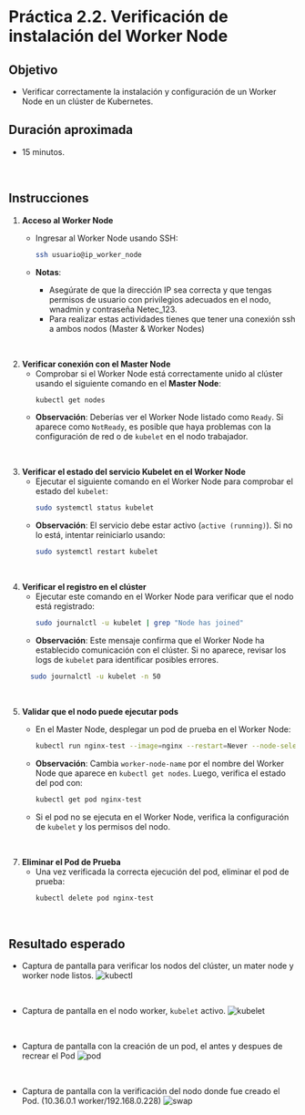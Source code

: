 # Práctica 2.2. Verificación de instalación del Worker Node  

## Objetivo
- Verificar correctamente la instalación y configuración de un Worker Node en un clúster de Kubernetes.

## Duración aproximada
- 15 minutos.

<br/>

## Instrucciones

1. **Acceso al Worker Node**
   - Ingresar al Worker Node usando SSH:
     ```bash
     ssh usuario@ip_worker_node
     ```
   - **Notas**: 

        - Asegúrate de que la dirección IP sea correcta y que tengas permisos de usuario con privilegios adecuados en el nodo, wnadmin y contraseña Netec_123.
        - Para realizar estas actividades tienes que tener una conexión ssh a ambos nodos (Master & Worker Nodes)

<br/>

2. **Verificar conexión con el Master Node**
   - Comprobar si el Worker Node está correctamente unido al clúster usando el siguiente comando en el **Master Node**:
     ```bash
     kubectl get nodes
     ```
   - **Observación**: Deberías ver el Worker Node listado como `Ready`. Si aparece como `NotReady`, es posible que haya problemas con la configuración de red o de `kubelet` en el nodo trabajador.

<br/>

3. **Verificar el estado del servicio Kubelet en el Worker Node**
   - Ejecutar el siguiente comando en el Worker Node para comprobar el estado del `kubelet`:
     ```bash
     sudo systemctl status kubelet
     ```
   - **Observación**: El servicio debe estar activo (`active (running)`). Si no lo está, intentar reiniciarlo usando:
     ```bash
     sudo systemctl restart kubelet
     ```
<br/>

4. **Verificar el registro en el clúster**
   - Ejecutar este comando en el Worker Node para verificar que el nodo está registrado:
     ```bash
     sudo journalctl -u kubelet | grep "Node has joined"
     ```
   - **Observación**: Este mensaje confirma que el Worker Node ha establecido comunicación con el clúster. Si no aparece, revisar los logs de `kubelet` para identificar posibles errores.
   ```bash
     sudo journalctl -u kubelet -n 50
     ```

<br/>

5. **Validar que el nodo puede ejecutar pods**
   - En el Master Node, desplegar un pod de prueba en el Worker Node:
     ```bash
     kubectl run nginx-test --image=nginx --restart=Never --node-selector="kubernetes.io/hostname=<worker-node-name>"
     ```
   - **Observación**: Cambia `worker-node-name` por el nombre del Worker Node que aparece en `kubectl get nodes`. Luego, verifica el estado del pod con:

     ```bash
     kubectl get pod nginx-test
     ```
   - Si el pod no se ejecuta en el Worker Node, verifica la configuración de `kubelet` y los permisos del nodo.

<br/>

7. **Eliminar el Pod de Prueba**
   - Una vez verificada la correcta ejecución del pod, eliminar el pod de prueba:
     ```bash
     kubectl delete pod nginx-test
     ```


<br/>


## Resultado esperado

- Captura de pantalla para verificar los nodos del clúster, un mater node y worker node listos.
![kubectl](../images/u2_2_1.png)

<br/>

- Captura de pantalla en el nodo worker, `kubelet` activo.
![kubelet](../images/u2_2_2.png)

<br/>

- Captura de pantalla con la creación de un pod, el antes y despues de recrear el Pod
![pod](../images/u2_2_3.png)

<br/>

- Captura de pantalla con la verificación del nodo donde fue creado el Pod. (10.36.0.1 worker/192.168.0.228)
![swap](../images/u2_2_4.png)

